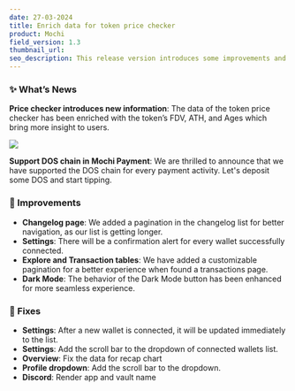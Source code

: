 ```yaml
---
date: 27-03-2024
title: Enrich data for token price checker
product: Mochi
field_version: 1.3
thumbnail_url: 
seo_description: This release version introduces some improvements and bug fixes
---
```


### ✨ What’s News
**Price checker introduces new information**: The data of the token price checker has been enriched with the token’s FDV, ATH, and Ages which bring more insight to users. 

![](https://i.imgur.com/PPsoPfh.png)

[//]: new_line

**Support DOS chain in Mochi Payment**: We are thrilled to announce that we have supported the DOS chain for every payment activity. Let's deposit some DOS and start tipping. 

[//]: break

### 💎 Improvements

- **Changelog page**: We added a pagination in the changelog list for better navigation, as our list is getting longer.
- **Settings**: There will be a confirmation alert for every wallet successfully connected. 
- **Explore and Transaction tables**: We have added a customizable pagination for a better experience when found a transactions page. 
- **Dark Mode**: The behavior of the Dark Mode button has been enhanced for more seamless experience. 

### 🐛 Fixes

- **Settings**: After a new wallet is connected, it will be updated immediately to the list. 
- **Settings**: Add the scroll bar to the dropdown of connected wallets list.
- **Overview**: Fix the data for recap chart
- **Profile dropdown**: Add the scroll bar to the dropdown.
- **Discord**: Render app and vault name

